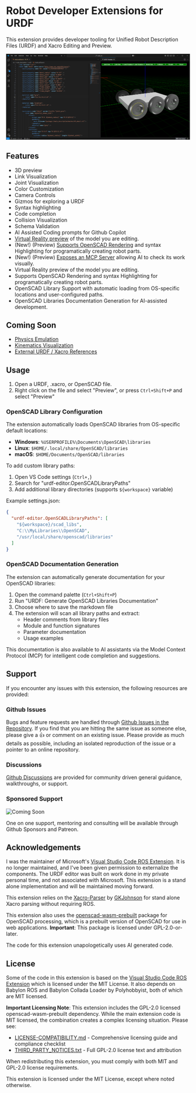 # Robot Developer Extensions for URDF
This extension provides developer tooling for Unified Robot Description Files (URDF) and Xacro Editing and Preview. 

![URDF Preview](https://raw.githubusercontent.com/Ranch-Hand-Robotics/rde-urdf/refs/heads/main/docs/URDF_Preview.png)

## Features
- 3D preview
- Link Visualization
- Joint Visualization
- Color Customization
- Camera Controls
- Gizmos for exploring a URDF
- Syntax highlighting
- Code completion
- Collision Visualization
- Schema Validation
- AI Assisted Coding prompts for Github Copilot
- [Virtual Reality preview](https://ranchhandrobotics.com/rde-urdf/WebXRPreview.html) of the model you are editing.
- (New!) (Preview) [Supports OpenSCAD Rendering](https://ranchhandrobotics.com/rde-urdf/OpenSCAD.html) and syntax Highlighting for programatically creating robot parts.
- (New!) (Preview) [Exposes an MCP Server](https://ranchhandrobotics.com/rde-urdf/mcp.html) allowing AI to check its work visually. 
- Virtual Reality preview of the model you are editing.
- Supports OpenSCAD Rendering and syntax Highlighting for programatically creating robot parts.
- OpenSCAD Library Support with automatic loading from OS-specific locations and user-configured paths.
- OpenSCAD Libraries Documentation Generation for AI-assisted development.


## Coming Soon
- [Physics Emulation](https://github.com/ranchhandrobotics/vscode_urdf/issues/4)
- [Kinematics Visualization](https://github.com/ranchhandrobotics/vscode_urdf/issues/5)
- [External URDF / Xacro References](https://github.com/ranchhandrobotics/vscode_urdf/issues/6)

## Usage
1. Open a URDF, .xacro, or OpenSCAD file.
2. Right click on the file and select "Preview", or press `Ctrl+Shift+P` and select "Preview"

### OpenSCAD Library Configuration
The extension automatically loads OpenSCAD libraries from OS-specific default locations:
- **Windows**: `%USERPROFILE%\Documents\OpenSCAD\libraries`
- **Linux**: `$HOME/.local/share/OpenSCAD/libraries` 
- **macOS**: `$HOME/Documents/OpenSCAD/libraries`

To add custom library paths:
1. Open VS Code settings (`Ctrl+,`)
2. Search for "urdf-editor.OpenSCADLibraryPaths"
3. Add additional library directories (supports `${workspace}` variable)

Example settings.json:
```json
{
  "urdf-editor.OpenSCADLibraryPaths": [
    "${workspace}/scad_libs",
    "C:\\MyLibraries\\OpenSCAD",
    "/usr/local/share/openscad/libraries"
  ]
}
```

### OpenSCAD Documentation Generation
The extension can automatically generate documentation for your OpenSCAD libraries:

1. Open the command palette (`Ctrl+Shift+P`)
2. Run "URDF: Generate OpenSCAD Libraries Documentation"
3. Choose where to save the markdown file
4. The extension will scan all library paths and extract:
   - Header comments from library files
   - Module and function signatures
   - Parameter documentation
   - Usage examples

This documentation is also available to AI assistants via the Model Context Protocol (MCP) for intelligent code completion and suggestions.


## Support
If you encounter any issues with this extension, the following resources are provided:

### Github Issues
Bugs and feature requests are handled through [Github Issues in the Repository](https://github.com/Ranch-Hand-Robotics/rde-urdf/issues). 
If you find that you are hitting the same issue as someone else, please give a :+1: or comment on an existing issue.
Please provide as much details as possible, including an isolated reproduction of the issue or a pointer to an online repository.

### Discussions
[Github Discussions](https://github.com/orgs/Ranch-Hand-Robotics/discussions) are provided for community driven general guidance, walkthroughs, or support.

### Sponsored Support

![Coming Soon](https://img.shields.io/badge/Coming%20Soon-8A2BE2)

One on one support, mentoring and consulting will be available through Github Sponsors and Patreon. 

## Acknowledgements
I was the maintainer of Microsoft's [Visual Studio Code ROS Extension](http://aka.ms/ros/vscode). It is no longer maintained, and I've been given permission to externalize the components. The URDF editor was built on work done in my private personal time, and not associated with Microsoft. This extension is a stand alone implementation and will be maintained moving forward.

This extension relies on the [Xacro-Parser](https://www.npmjs.com/package/xacro-parser) by [GKJohnson](https://github.com/gkjohnson) for stand alone Xacro parsing without requiring ROS.

This extension also uses the [openscad-wasm-prebuilt](https://www.npmjs.com/package/openscad-wasm-prebuilt) package for OpenSCAD processing, which is a prebuilt version of OpenSCAD for use in web applications. **Important**: This package is licensed under GPL-2.0-or-later.

The code for this extension unapologetically uses AI generated code.

## License
Some of the code in this extension is based on the [Visual Studio Code ROS Extension](http://aka.ms/ros/vscode) which is licensed under the MIT License. It also depends on Babylon ROS and Babylon Collada Loader by Polyhobbyist, both of which are MIT licensed.

**Important Licensing Note**: This extension includes the GPL-2.0 licensed openscad-wasm-prebuilt dependency. While the main extension code is MIT licensed, the combination creates a complex licensing situation. Please see:

- [LICENSE-COMPATIBILITY.md](LICENSE-COMPATIBILITY.md) - Comprehensive licensing guide and compliance checklist
- [THIRD_PARTY_NOTICES.txt](THIRD_PARTY_NOTICES.txt) - Full GPL-2.0 license text and attribution

When redistributing this extension, you must comply with both MIT and GPL-2.0 license requirements.

This extension is licensed under the MIT License, except where noted otherwise.

